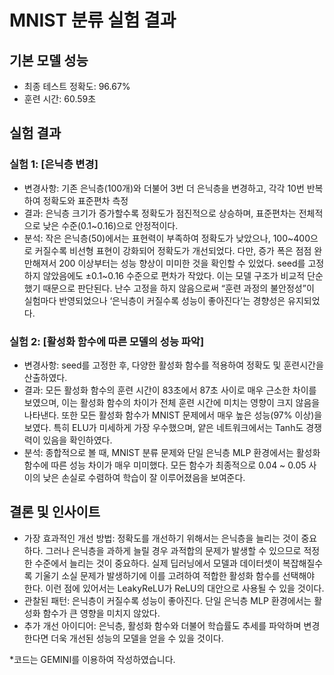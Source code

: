 # MNIST 분류 실험 결과

## 기본 모델 성능
- 최종 테스트 정확도: 96.67%
- 훈련 시간: 60.59초

## 실험 결과
### 실험 1: [은닉층 변경]
- 변경사항: 기존 은닉층(100개)와 더불어 3번 더 은닉층을 변경하고, 각각 10번 반복하여 정확도와 표준편차 측정
- 결과: 은닉층 크기가 증가할수록 정확도가 점진적으로 상승하며, 표준편차는 전체적으로 낮은 수준(0.1~0.16)으로 안정적이다. 
- 분석: 작은 은닉층(50)에서는 표현력이 부족하여 정확도가 낮았으나, 100~400으로 커질수록 비선형 표현이 강화되어 정확도가 개선되었다. 다만, 증가 폭은 점점 완만해져서 200 이상부터는 성능 향상이 미미한 것을 확인할 수 있었다. seed를 고정하지 않았음에도 ±0.1~0.16 수준으로 편차가 작았다. 이는 모델 구조가 비교적 단순했기 때문으로 판단된다. 난수 고정을 하지 않음으로써 “훈련 과정의 불안정성”이 실험마다 반영되었으나 ‘은닉층이 커질수록 성능이 좋아진다’는 경향성은 유지되었다. 

### 실험 2: [활성화 함수에 따른 모델의 성능 파악]
- 변경사항: seed를 고정한 후, 다양한 활성화 함수를 적용하여 정확도 및 훈련시간을 산출하였다. 
- 결과: 모든 활성화 함수의 훈련 시간이 83초에서 87초 사이로 매우 근소한 차이를 보였으며, 이는 활성화 함수의 차이가 전체 훈련 시간에 미치는 영향이 크지 않음을 나타낸다. 또한 모든 활성화 함수가 MNIST 문제에서 매우 높은 성능(97% 이상)을 보였다. 특히 ELU가 미세하게 가장 우수했으며, 얕은 네트워크에서는 Tanh도 경쟁력이 있음을 확인하였다.
- 분석: 종합적으로 볼 때, MNIST 분류 문제와 단일 은닉층 MLP 환경에서는 활성화 함수에 따른 성능 차이가 매우 미미했다. 모든 함수가 최종적으로 0.04 ~ 0.05 사이의 낮은 손실로 수렴하여 학습이 잘 이루어졌음을 보여준다.

## 결론 및 인사이트
- 가장 효과적인 개선 방법: 정확도를 개선하기 위해서는 은닉층을 늘리는 것이 중요하다. 그러나 은닉층을 과하게 늘릴 경우 과적합의 문제가 발생할 수 있으므로 적정한 수준에서 늘리는 것이 중요하다. 실제 딥러닝에서 모델과 데이터셋이 복잡해질수록 기울기 소실 문제가 발생하기에 이를 고려하여 적합한 활성화 함수를 선택해야 한다. 이런 점에 있어서는 LeakyReLU가 ReLU의 대안으로 사용될 수 있을 것이다.  
- 관찰된 패턴: 은닉층이 커질수록 성능이 좋아진다. 단일 은닉층 MLP 환경에서는 활성화 함수가 큰 영향을 미치지 않았다. 
- 추가 개선 아이디어: 은닉층, 활성화 함수와 더불어 학습률도 추세를 파악하며 변경한다면 더욱 개선된 성능의 모델을 얻을 수 있을 것이다. 

*코드는 GEMINI를 이용하여 작성하였습니다. 
